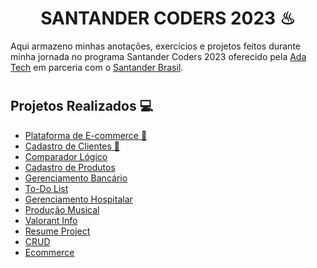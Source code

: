 # <h1 align='center'>**SANTANDER CODERS 2023** ♨</h1>

<p>Aqui armazeno minhas anotações, exercícios e projetos feitos durante minha jornada no programa Santander Coders 2023 oferecido pela <a href="https://www.linkedin.com/school/adatechbr/">Ada Tech</a> em parceria com o <a href="https://www.becas-santander.com/en/index.html">Santander Brasil</a>. </p>

# <h2>**Projetos Realizados 💻**</h2>

- <a href="https://github.com/tthayza/ecommerce-platform"> Plataforma de E-commerce 🛒 </a>
- <a href="https://github.com/tthayza/cadastro-clientes"> Cadastro de Clientes 📑</a>
- <a href="https://github.com/tthayza/comparador-logico"> Comparador Lógico </a>
- <a href="https://github.com/tthayza/cadastro-produtos"> Cadastro de Produtos </a>
- <a href="https://github.com/tthayza/gerenciamento-bancario"> Gerenciamento Bancário </a>
- <a href="https://github.com/tthayza/to-do-list"> To-Do List </a>
- <a href="https://github.com/tthayza/tech-medical"> Gerenciamento Hospitalar </a>
- <a href="https://github.com/tthayza/audioapi"> Produção Musical </a>
- <a href="https://github.com/tthayza/ProjetoFinalADA"> Valorant Info </a>
- <a href="https://github.com/DevSquad-SantanderCoders/resume-project"> Resume Project </a>
- <a href="https://github.com/tthayza/crud-angular"> CRUD </a>
- <a href="https://github.com/DevSquad-SantanderCoders/e-commerce"> Ecommerce </a>
